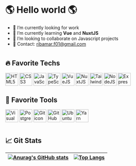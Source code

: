 # 🌎 Hello world 🌎

- 🔭 I’m currently looking for work
- 🌱 I’m currently learning <b>Vue</b> and <b>NuxtJS</b>
- 👯 I’m looking to collaborate on Javascript projects
- 📩 Contact: ribamar.f01@gmail.com

# 

## 🔥 Favorite Techs 

<div style="display: inline-block">
    <abbr style="text-decoration: none;" title="HTML5">
        <img src="https://cdn.jsdelivr.net/gh/devicons/devicon/icons/html5/html5-original.svg" height="40" width="40" alt="HTML5 icon" />
    </abbr>
    <abbr style="text-decoration: none;" title="CSS3">
        <img src="https://cdn.jsdelivr.net/gh/devicons/devicon/icons/css3/css3-original.svg" height="40" width="40" alt="CSS3 icon" />
    </abbr>
    <abbr style="text-decoration: none;" title="JavaScript">
        <img src="https://cdn.jsdelivr.net/gh/devicons/devicon/icons/javascript/javascript-original.svg" height="40" width="40" alt="JavaScript icon"/>
    </abbr>
    <abbr style="text-decoration: none;" title="TypeScript">
        <img src="https://cdn.jsdelivr.net/gh/devicons/devicon/icons/typescript/typescript-original.svg" height="40" width="40" alt="TypeScript icon" />
    </abbr>
    <abbr style="text-decoration: none;" title="VueJS">
        <img src="https://cdn.jsdelivr.net/gh/devicons/devicon/icons/vuejs/vuejs-original.svg" height="40" width="40" alt="VueJS icon" />
    </abbr>
    <abbr style="text-decoration: none;" title="NuxtJS">
        <img src="https://cdn.jsdelivr.net/gh/devicons/devicon/icons/nuxtjs/nuxtjs-original.svg" height="40" width="40" alt="NuxtJS icon" />
    </abbr>
    <abbr style="text-decoration: none;" title="TailwindCSS">
        <img src="https://cdn.jsdelivr.net/gh/devicons/devicon/icons/tailwindcss/tailwindcss-plain.svg" height="40" width="40" alt="TailwindCSS icon" />
    </abbr>
    <abbr style="text-decoration: none;" title="NodeJS">
        <img src="https://cdn.jsdelivr.net/gh/devicons/devicon/icons/nodejs/nodejs-original.svg" height="40" width="40" alt="NodeJS icon" />
    </abbr>
    <abbr style="text-decoration: none;" title="Express">
        <img src="https://cdn.jsdelivr.net/gh/devicons/devicon/icons/express/express-original.svg" height="40" width="40" alt="Express framework icon" />
    </abbr>
</div>

## 🔧 Favorite Tools

<div style="display: inline-block">
    <abbr style="text-decoration: none;" title="Visual Studio Code">
        <img src="https://cdn.jsdelivr.net/gh/devicons/devicon/icons/vscode/vscode-original.svg" height="40" width="40" alt="Visual Studio Code icon" />
    </abbr>
    <abbr style="text-decoration: none;" title="PostgreSQL">
        <img src="https://cdn.jsdelivr.net/gh/devicons/devicon/icons/postgresql/postgresql-original.svg" height="40" width="40" alt="PostgreSQL icon"/>
    </abbr>
    <abbr style="text-decoration: none;" title="Git">
        <img src="https://cdn.jsdelivr.net/gh/devicons/devicon/icons/git/git-original.svg" height="40" width="40" alt="Git icon" />
    </abbr>
    <abbr style="text-decoration: none;" title="GitHub">
        <img src="https://cdn.jsdelivr.net/gh/devicons/devicon/icons/github/github-original.svg" height="40" width="40" alt="GitHub icon" />
    </abbr>
    <abbr style="text-decoration: none;" title="Ubuntu">
        <img src="https://cdn.jsdelivr.net/gh/devicons/devicon/icons/ubuntu/ubuntu-plain.svg" height="40" width="40" alt='Ubuntu icon' />
    </abbr>
    <abbr style="text-decoration: none" title="Yarn">
        <img src="https://cdn.jsdelivr.net/gh/devicons/devicon/icons/yarn/yarn-original.svg" height="40" width="40" alt='Yarn icon' />  
    </abbr>
</div>

#

## 📈 Git Stats

| [![Anurag's GitHub stats](https://github-readme-stats.vercel.app/api?username=ribamarf01&theme=dracula&show_icons=true)](https://github.com/anuraghazra/github-readme-stats) | [![Top Langs](https://github-readme-stats.vercel.app/api/top-langs/?username=anuraghazra&theme=dracula&layout=compact)](https://github.com/anuraghazra/github-readme-stats) |
| -------------- | -------------- |